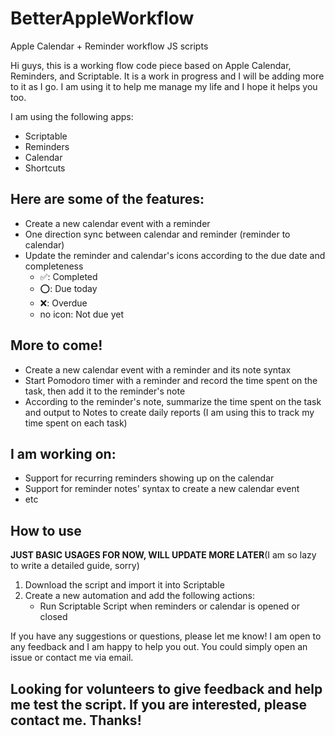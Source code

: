 # BetterAppleWorkflow
Apple Calendar + Reminder workflow JS scripts

Hi guys, this is a working flow code piece based on Apple Calendar, Reminders, and Scriptable. It is a work in progress and I will be adding more to it as I go. I am using it to help me manage my life and I hope it helps you too.

I am using the following apps:
- Scriptable
- Reminders
- Calendar
- Shortcuts

## Here are some of the features:
- Create a new calendar event with a reminder
- One direction sync between calendar and reminder (reminder to calendar)
- Update the reminder and calendar's icons according to the due date and completeness
  - ✅: Completed
  - ⭕️: Due today
  - ❌: Overdue
  - no icon: Not due yet

## More to come!
- Create a new calendar event with a reminder and its note syntax
- Start Pomodoro timer with a reminder and record the time spent on the task, then add it to the reminder's note
- According to the reminder's note, summarize the time spent on the task and output to Notes to create daily reports (I am using this to track my time spent on each task)

## I am working on:
- Support for recurring reminders showing up on the calendar
- Support for reminder notes' syntax to create a new calendar event
- etc

## How to use
**JUST BASIC USAGES FOR NOW, WILL UPDATE MORE LATER**(I am so lazy to write a detailed guide, sorry)
1. Download the script and import it into Scriptable
2. Create a new automation and add the following actions:
   - Run Scriptable Script when reminders or calendar is opened or closed

If you have any suggestions or questions, please let me know! I am open to any feedback and I am happy to help you out.
You could simply open an issue or contact me via email.

## Looking for volunteers to give feedback and help me test the script. If you are interested, please contact me. Thanks!